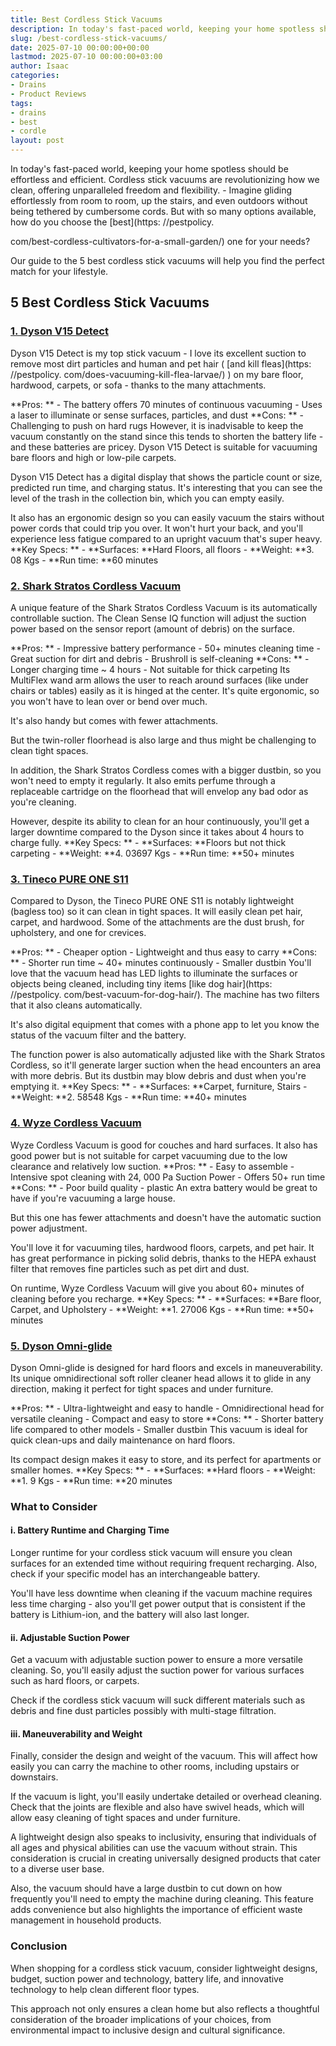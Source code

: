 ```yaml
---
title: Best Cordless Stick Vacuums
description: In today's fast-paced world, keeping your home spotless should be effortless and efficient. Cordless stick vacuums are revolutionizing how we clean, offering...
slug: /best-cordless-stick-vacuums/
date: 2025-07-10 00:00:00+00:00
lastmod: 2025-07-10 00:00:00+03:00
author: Isaac
categories:
- Drains
- Product Reviews
tags:
- drains
- best
- cordle
layout: post
---
```


In today's fast-paced world, keeping your home spotless should be effortless and efficient. Cordless stick vacuums are revolutionizing how we clean, offering unparalleled freedom and flexibility. - Imagine gliding effortlessly from room to room, up the stairs, and even outdoors without being tethered by cumbersome cords. But with so many options available, how do you choose the [best](https: //pestpolicy.

com/best-cordless-cultivators-for-a-small-garden/) one for your needs?

Our guide to the 5 best cordless stick vacuums will help you find the perfect match for your lifestyle.

##  5 Best Cordless Stick Vacuums

###  [1. Dyson V15 Detect](https://www.amazon.com/gp/product/B0CDN7F736?ie=UTF8&asc_campaign=&asc_source=&asc_refurl=https%3A%2F%2Fwww.rtings.com%2Fvacuum%2Freviews%2Fbest%2Fcordless-stick&th=1&linkCode=ll1&tag=p-policy-20&linkId=dab7fe8bf175f3fdbaa884342712975e&language=en_US&ref_=as_li_ss_tl)

Dyson V15 Detect is my top stick vacuum - I love its excellent suction to remove most dirt particles and human and pet hair ( [and kill fleas](https: //pestpolicy. com/does-vacuuming-kill-flea-larvae/) ) on my bare floor, hardwood, carpets, or sofa - thanks to the many attachments.

**Pros: ** - The battery offers 70 minutes of continuous vacuuming - Uses a laser to illuminate or sense surfaces, particles, and dust **Cons: ** - Challenging to push on hard rugs However, it is inadvisable to keep the vacuum constantly on the stand since this tends to shorten the battery life - and these batteries are pricey. Dyson V15 Detect is suitable for vacuuming bare floors and high or low-pile carpets.

Dyson V15 Detect has a digital display that shows the particle count or size, predicted run time, and charging status. It's interesting that you can see the level of the trash in the collection bin, which you can empty easily.

It also has an ergonomic design so you can easily vacuum the stairs without power cords that could trip you over. It won't hurt your back, and you'll experience less fatigue compared to an upright vacuum that's super heavy. **Key Specs: ** - **Surfaces: **Hard Floors, all floors - **Weight: **3. 08 Kgs - **Run time: **60 minutes

###  [2. Shark Stratos Cordless Vacuum](https://www.amazon.com/gp/product/B0B5JMNGNQ?ie=UTF8&asc_campaign=&asc_source=&asc_refurl=https%3A%2F%2Fwww.rtings.com%2Fvacuum%2Freviews%2Fbest%2Fcordless-stick&th=1&linkCode=ll1&tag=p-policy-20&linkId=614792e30c0fc51053a9a7efc2fd7e0a&language=en_US&ref_=as_li_ss_tl)

A unique feature of the Shark Stratos Cordless Vacuum is its automatically controllable suction. The Clean Sense IQ function will adjust the suction power based on the sensor report (amount of debris) on the surface.

**Pros: ** - Impressive battery performance - 50+ minutes cleaning time - Great suction for dirt and debris - Brushroll is self-cleaning **Cons: ** - Longer charging time ~ 4 hours - Not suitable for thick carpeting Its MultiFlex wand arm allows the user to reach around surfaces (like under chairs or tables) easily as it is hinged at the center. It's quite ergonomic, so you won't have to lean over or bend over much.

It's also handy but comes with fewer attachments.

But the twin-roller floorhead is also large and thus might be challenging to clean tight spaces.

In addition, the Shark Stratos Cordless comes with a bigger dustbin, so you won't need to empty it regularly. It also emits perfume through a replaceable cartridge on the floorhead that will envelop any bad odor as you're cleaning.

However, despite its ability to clean for an hour continuously, you'll get a larger downtime compared to the Dyson since it takes about 4 hours to charge fully. **Key Specs: ** - **Surfaces: **Floors but not thick carpeting - **Weight: **4. 03697 Kgs - **Run time: **50+ minutes

###  [3. Tineco PURE ONE S11](https://www.amazon.com/gp/product/B08CDQ52TB?ie=UTF8&asc_campaign=&asc_source=&asc_refurl=https%3A%2F%2Fwww.rtings.com%2Fvacuum%2Freviews%2Fbest%2Fcordless-stick&th=1&linkCode=ll1&tag=p-policy-20&linkId=778b977427173293f65df0b2751168c3&language=en_US&ref_=as_li_ss_tl)

Compared to Dyson, the Tineco PURE ONE S11 is notably lightweight (bagless too) so it can clean in tight spaces. It will easily clean pet hair, carpet, and hardwood. Some of the attachments are the dust brush, for upholstery, and one for crevices.

**Pros: ** - Cheaper option - Lightweight and thus easy to carry **Cons: ** - Shorter run time ~ 40+ minutes continuously - Smaller dustbin You'll love that the vacuum head has LED lights to illuminate the surfaces or objects being cleaned, including tiny items [like dog hair](https: //pestpolicy. com/best-vacuum-for-dog-hair/). The machine has two filters that it also cleans automatically.

It's also digital equipment that comes with a phone app to let you know the status of the vacuum filter and the battery.

The function power is also automatically adjusted like with the Shark Stratos Cordless, so it'll generate larger suction when the head encounters an area with more debris. But its dustbin may blow debris and dust when you're emptying it. **Key Specs: ** - **Surfaces: **Carpet, furniture, Stairs - **Weight: **2. 58548 Kgs - **Run time: **40+ minutes

###  [4. Wyze Cordless Vacuum](https://www.amazon.com/gp/product/B09J8V2CXF?ie=UTF8&asc_campaign=&asc_source=&asc_refurl=https%3A%2F%2Fwww.rtings.com%2Fvacuum%2Freviews%2Fbest%2Fcordless-stick&linkCode=ll1&tag=p-policy-20&linkId=e6e367c2a7cd02193030c8c3a66d1742&language=en_US&ref_=as_li_ss_tl)

Wyze Cordless Vacuum is good for couches and hard surfaces. It also has good power but is not suitable for carpet vacuuming due to the low clearance and relatively low suction. **Pros: ** - Easy to assemble - Intensive spot cleaning with 24, 000 Pa Suction Power - Offers 50+ run time **Cons: ** - Poor build quality - plastic An extra battery would be great to have if you're vacuuming a large house.

But this one has fewer attachments and doesn't have the automatic suction power adjustment.

You'll love it for vacuuming tiles, hardwood floors, carpets, and pet hair. It has great performance in picking solid debris, thanks to the HEPA exhaust filter that removes fine particles such as pet dirt and dust.

On runtime, Wyze Cordless Vacuum will give you about 60+ minutes of cleaning before you recharge. **Key Specs: ** - **Surfaces: **Bare floor, Carpet, and Upholstery - **Weight: **1. 27006 Kgs - **Run time: **50+ minutes

###  [5. Dyson Omni-glide](https://www.amazon.com/gp/product/B09D5KFQ92?ie=UTF8&asc_campaign=&asc_source=&asc_refurl=https%3A%2F%2Fwww.rtings.com%2Fvacuum%2Freviews%2Fbest%2Fcordless-stick&th=1&linkCode=ll1&tag=p-policy-20&linkId=a2053721cc4f8181007cdfffa9990c77&language=en_US&ref_=as_li_ss_tl)

Dyson Omni-glide is designed for hard floors and excels in maneuverability. Its unique omnidirectional soft roller cleaner head allows it to glide in any direction, making it perfect for tight spaces and under furniture.

**Pros: ** - Ultra-lightweight and easy to handle - Omnidirectional head for versatile cleaning - Compact and easy to store **Cons: ** - Shorter battery life compared to other models - Smaller dustbin This vacuum is ideal for quick clean-ups and daily maintenance on hard floors.

Its compact design makes it easy to store, and its perfect for apartments or smaller homes. **Key Specs: ** - **Surfaces: **Hard floors - **Weight: **1. 9 Kgs - **Run time: **20 minutes

###  What to Consider

####  i. Battery Runtime and Charging Time

Longer runtime for your cordless stick vacuum will ensure you clean surfaces for an extended time without requiring frequent recharging. Also, check if your specific model has an interchangeable battery.

You'll have less downtime when cleaning if the vacuum machine requires less time charging - also you'll get power output that is consistent if the battery is Lithium-ion, and the battery will also last longer.

####  ii. Adjustable Suction Power

Get a vacuum with adjustable suction power to ensure a more versatile cleaning. So, you'll easily adjust the suction power for various surfaces such as hard floors, or carpets.

Check if the cordless stick vacuum will suck different materials such as debris and fine dust particles possibly with multi-stage filtration.

####  iii. Maneuverability and Weight

Finally, consider the design and weight of the vacuum. This will affect how easily you can carry the machine to other rooms, including upstairs or downstairs.

If the vacuum is light, you'll easily undertake detailed or overhead cleaning. Check that the joints are flexible and also have swivel heads, which will allow easy cleaning of tight spaces and under furniture.

A lightweight design also speaks to inclusivity, ensuring that individuals of all ages and physical abilities can use the vacuum without strain. This consideration is crucial in creating universally designed products that cater to a diverse user base.

Also, the vacuum should have a large dustbin to cut down on how frequently you'll need to empty the machine during cleaning. This feature adds convenience but also highlights the importance of efficient waste management in household products.

###  Conclusion

When shopping for a cordless stick vacuum, consider lightweight designs, budget, suction power and technology, battery life, and innovative technology to help clean different floor types.

This approach not only ensures a clean home but also reflects a thoughtful consideration of the broader implications of your choices, from environmental impact to inclusive design and cultural significance.
